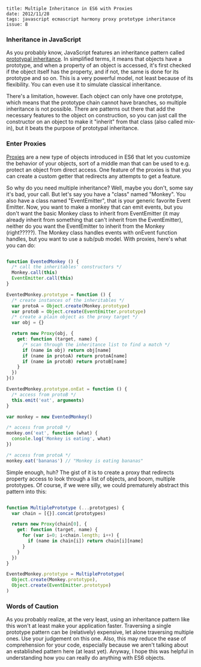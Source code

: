     title: Multiple Inheritance in ES6 with Proxies
    date: 2012/11/28
    tags: javascript ecmascript harmony proxy prototype inheritance
    issue: 8

### Inheritance in JavaScript

As you probably know, JavaScript features an inheritance pattern called [prototypal inheritance](http://en.wikipedia.org/wiki/Prototype-based_programming). In simplified terms, it means that objects have a prototype, and when a property of an object is accessed, it's first checked if the object itself has the property, and if not, the same is done for its prototype and so on. This is a very powerful model, not least because of its flexibility. You can even use it to simulate classical inheritance.

There's a limitation, however. Each object can only have one prototype, which means that the prototype chain cannot have branches, so multiple inheritance is not possible. There are patterns out there that add the necessary features to the object on construction, so you can just call the constructor on an object to make it "inherit" from that class (also called mix-in), but it beats the purpose of prototypal inheritance.

### Enter Proxies

[Proxies](http://wiki.ecmascript.org/doku.php?id=harmony:direct_proxies) are a new type of objects introduced in ES6 that let you customize the behavior of your objects, sort of a middle man that can be used to e.g. protect an object from direct access. One feature of the proxies is that you can create a custom getter that redirects any attempts to get a feature.

So why do you need multiple inheritance? Well, maybe you don't, some say it's bad, your call. But let's say you have a "class" named "Monkey". You also have a class named "EventEmitter", that is your generic favorite Event Emitter. Now, you want to make a monkey that can emit events, but you don't want the basic Monkey class to inherit from EventEmitter (it may already inherit from something that can't inherit from the EventEmitter), neither do you want the EventEmitter to inherit from the Monkey (right?????). The Monkey class handles events with onEvent function handles, but you want to use a sub/pub model. With proxies, here's what you can do:

```javascript

function EventedMonkey () {
  /* call the inheritables' constructors */
  Monkey.call(this)
  EventEmitter.call(this)
}

EventedMonkey.prototype = function () {
  /* create instances of the inheritables */
  var protoA = Object.create(Monkey.prototype)
  var protoB = Object.create(EventEmitter.prototype)
  /* create a plain object as the proxy target */
  var obj = {}

  return new Proxy(obj, {
    get: function (target, name) {
      /* scan through the inheritance list to find a match */
      if (name in obj) return obj[name]
      if (name in protoA) return protoA[name]
      if (name in protoB) return protoB[name]
    }
  })
}()

EventedMonkey.prototype.onEat = function () {
  /* access from protoB */
  this.emit('eat', arguments)
}

var monkey = new EventedMonkey()

/* access from protoB */
monkey.on('eat', function (what) {
  console.log('Monkey is eating', what)
})

/* access from protoA */
monkey.eat('bananas') // "Monkey is eating bananas"

```

Simple enough, huh? The gist of it is to create a proxy that redirects property access to look through a list of objects, and boom, multiple prototypes. Of course, if we were silly, we could prematurely abstract this pattern into this:

```javascript

function MultiplePrototype (...prototypes) {
  var chain = [{}].concat(prototypes)

  return new Proxy(chain[0], {
    get: function (target, name) {
      for (var i=0; i<chain.length; i++) {
        if (name in chain[i]) return chain[i][name]
      }
    }
  })
}

EventedMonkey.prototype = MultiplePrototype(
  Object.create(Monkey.prototype),
  Object.create(EventEmitter.prototype)
)

```

### Words of Caution

As you probably realize, at the very least, using an inheritance pattern like this won't at least make your application faster. Traversing a single prototype pattern can be (relatively) expensive, let alone traversing multiple ones. Use your judgement on this one. Also, this may reduce the ease of comprehension for your code, especially because we aren't talking about an established pattern here (at least yet). Anyway, I hope this was helpful in understanding how you can really do anything with ES6 objects.
